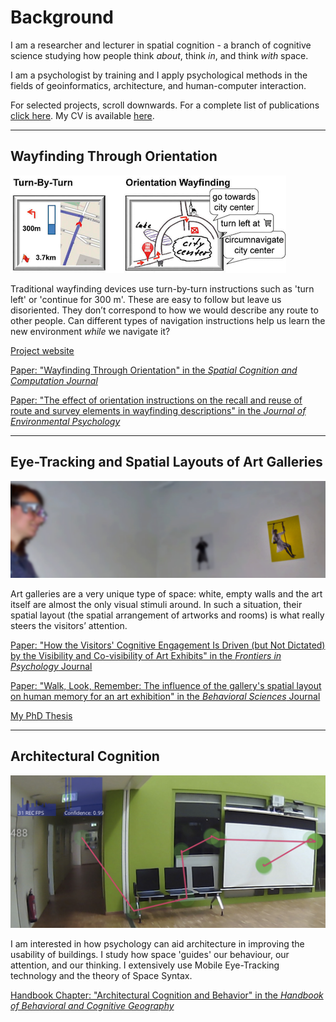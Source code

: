 # Background

I am a researcher and lecturer in spatial cognition - a branch of cognitive science studying how people think *about*, think *in*, and think *with* space.

I am a psychologist by training and I apply psychological methods in the fields of geoinformatics, architecture, and human-computer interaction.

For selected projects, scroll downwards. For a complete list of publications [click here](). My CV is available [here](/pdfs/cv.pdf).

---

## Wayfinding Through Orientation
![WayTO Project](/images/wayto.png)

Traditional wayfinding devices use turn-by-turn instructions such as 'turn left' or 'continue for 300 m'. These are easy to follow but leave us disoriented. They don’t correspond to how we would describe any route to other people. Can different types of navigation instructions help us learn the new environment *while* we navigate it?

[Project website](https://www.uni-muenster.de/Geoinformatics/en/WayTO/index.html)

[Paper: "Wayfinding Through Orientation" in the *Spatial Cognition and Computation Journal*]()

[Paper: "The effect of orientation instructions on the recall and reuse of route and survey elements in wayfinding descriptions" in the *Journal of Environmental Psychology*]()

---

## Eye-Tracking and Spatial Layouts of Art Galleries
![Art Galleries PhD Project](/images/artgalleries.jpg)

Art galleries are a very unique type of space: white, empty walls and the art itself are almost the only visual stimuli around. In such a situation, their spatial layout (the spatial arrangement of artworks and rooms) is what really steers the visitors’ attention.

[Paper: "How the Visitors' Cognitive Engagement Is Driven (but Not Dictated) by the Visibility and Co-visibility of Art Exhibits" in the *Frontiers in Psychology* Journal]()

[Paper: "Walk, Look, Remember: The influence of the gallery's spatial layout on human memory for an art exhibition" in the *Behavioral Sciences* Journal]()

[My PhD Thesis]()

---

## Architectural Cognition
![Architectural Cognition](/images/arch.jpg)

I am interested in how psychology can aid architecture in improving the usability of buildings. I study how space 'guides' our behaviour, our attention, and our thinking. I extensively use Mobile Eye-Tracking technology and the theory of Space Syntax.

[Handbook Chapter: "Architectural Cognition and Behavior" in the *Handbook of Behavioral and Cognitive Geography*]()
